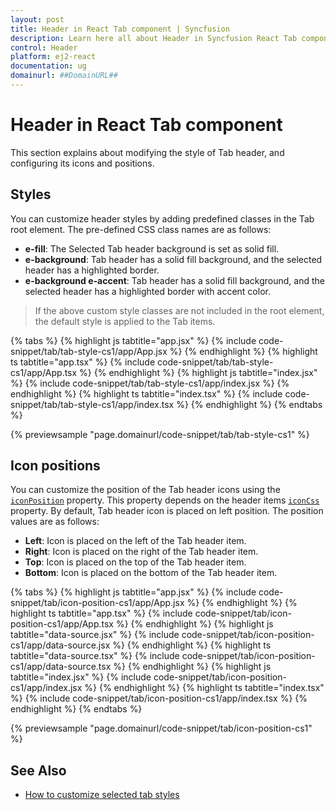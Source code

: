 ```yaml
---
layout: post
title: Header in React Tab component | Syncfusion
description: Learn here all about Header in Syncfusion React Tab component of Syncfusion Essential JS 2 and more.
control: Header 
platform: ej2-react
documentation: ug
domainurl: ##DomainURL##
---
```


# Header in React Tab component

This section explains about modifying the style of Tab header, and configuring its icons and positions.

## Styles

You can customize header styles by adding predefined classes in the Tab root element. The pre-defined CSS class names are as follows:

* **e-fill**: The Selected Tab header background is set as solid fill.
* **e-background**: Tab header has a solid fill background, and the selected header has a highlighted border.
* **e-background e-accent**: Tab header has a solid fill background, and the selected header has a highlighted border with accent color.

> If the above custom style classes are not included in the root element, the default style is applied to the Tab items.

{% tabs %}
{% highlight js tabtitle="app.jsx" %}
{% include code-snippet/tab/tab-style-cs1/app/App.jsx %}
{% endhighlight %}
{% highlight ts tabtitle="app.tsx" %}
{% include code-snippet/tab/tab-style-cs1/app/App.tsx %}
{% endhighlight %}
{% highlight js tabtitle="index.jsx" %}
{% include code-snippet/tab/tab-style-cs1/app/index.jsx %}
{% endhighlight %}
{% highlight ts tabtitle="index.tsx" %}
{% include code-snippet/tab/tab-style-cs1/app/index.tsx %}
{% endhighlight %}
{% endtabs %}

 {% previewsample "page.domainurl/code-snippet/tab/tab-style-cs1" %}

## Icon positions

You can customize the position of the Tab header icons using the [`iconPosition`](https://ej2.syncfusion.com/react/documentation/api/tab/header#iconposition) property.  This property depends on the header items [`iconCss`](https://ej2.syncfusion.com/react/documentation/api/tab/header#iconcss) property.  By default, Tab header icon is placed on left position.  The position values are as follows:

* **Left**: Icon is placed on the left of the Tab header item.
* **Right**: Icon is placed on the right of the Tab header item.
* **Top**: Icon is placed on the top of the Tab header item.
* **Bottom**: Icon is placed on the bottom of the Tab header item.

{% tabs %}
{% highlight js tabtitle="app.jsx" %}
{% include code-snippet/tab/icon-position-cs1/app/App.jsx %}
{% endhighlight %}
{% highlight ts tabtitle="app.tsx" %}
{% include code-snippet/tab/icon-position-cs1/app/App.tsx %}
{% endhighlight %}
{% highlight js tabtitle="data-source.jsx" %}
{% include code-snippet/tab/icon-position-cs1/app/data-source.jsx %}
{% endhighlight %}
{% highlight ts tabtitle="data-source.tsx" %}
{% include code-snippet/tab/icon-position-cs1/app/data-source.tsx %}
{% endhighlight %}
{% highlight js tabtitle="index.jsx" %}
{% include code-snippet/tab/icon-position-cs1/app/index.jsx %}
{% endhighlight %}
{% highlight ts tabtitle="index.tsx" %}
{% include code-snippet/tab/icon-position-cs1/app/index.tsx %}
{% endhighlight %}
{% endtabs %}

 {% previewsample "page.domainurl/code-snippet/tab/icon-position-cs1" %}

## See Also

* [How to customize selected tab styles](./how-to/customize-selected-tab-styles/)